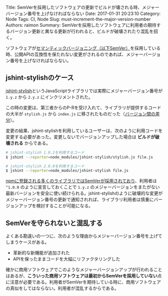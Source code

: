 Title: SemVerを採用したソフトウェアの更新でビルドが壊される時、メジャーバージョン番号を上げなければならない
Date: 2017-01-31 20:23:10
Category: Node
Tags: CI, Node
Slug: must-increment-the-major-version-number
Authors: raimon
Summary: SemVerを採用したソフトウェアに利用者の期待するバージョン更新と異なる更新が行われると、ビルドが破壊されたり混乱を招く。

ソフトウェアが[セマンティックバージョニング（以下SemVer）](http://semver.org/lang/ja/)を採用している時、公開APIの互換性を保たれない変更がされるのであれば、メジャーバージョン番号を上げなければならない。

## jshint-stylishのケース

[jshint-stylish](https://www.npmjs.com/package/jshint-stylish)というJavaScriptライブラリでは実際にメジャーバージョン番号が `1.y.z` から `2.y.z` にインクリメントされた。

この時の変更は、第三者からのP-Rを受け入れて、ライブラリが提供するコードの大半が `stylish.js` から `index.js` に移されたものだった（[バージョン間の差分](https://github.com/sindresorhus/jshint-stylish/compare/v1.0.2...2.0.0)）。

変更の結果、jshint-stylishを利用しているユーザーは、次のように利用コードを変更する必要があった。変更しないでバージョンアップした場合は **ビルドが破壊される** からである。

```sh
# jshint-stylish 1.0.2を利用するコード
$ jshint --reporter=node_modules/jshint-stylish/stylish.js file.js

# jshint-stylish 2.0.0を利用するコード
$ jshint --reporter=node_modules/jshint-stylish file.js
```

[npmに登録される多くのライブラリではSemVerが採用されており](https://docs.npmjs.com/getting-started/semantic-versioning)、利用者は `^1.0.0` のように宣言しておくことで `1.y.z` のメジャーバージョンをまたがない最新バージョンを安全に使い続けられる。jshint-stylishのように破壊的な変更がメジャーバージョン番号の更新で通知されれば、ライブラリ利用者は慎重にバージョンアップを検討することが可能になる。

## SemVerを守られないと混乱する

よくある勘違いの一つに、次のような理由からメジャーバージョン番号を上げてしまうケースがある。

* 革新的な新機能が追加された
* APIを保ったままコードを大幅にリファクタリングした

確かに商用ソフトウェアでこのようなメジャーバージョンアップが行われることはあるが、**こういった商用ソフトウェアは最初からSemVerを採用していない**点に注意が必要である。利用者がSemVerを期待している時に、商用ソフトウェアの真似をしてはならない。利用者が混乱するからである。
